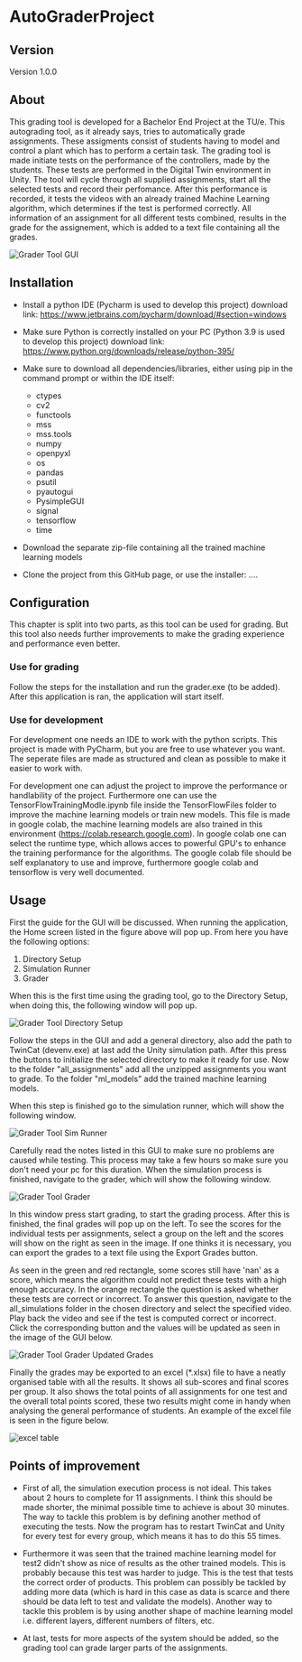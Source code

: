 # AutoGraderProject
## Version
Version 1.0.0
## About
This grading tool is developed for a Bachelor End Project at the TU/e. This autograding tool, as it already says, tries to automatically grade assignments. These assigments consist of students having to model and control a plant which has to perform a certain task. The grading tool is made initiate tests on the performance of the controllers, made by the students. These tests are performed in the Digital Twin environment in Unity. The tool will cycle through all supplied assignments, start all the selected tests and record their perfomance. After this performance is recorded, it tests the videos with an already trained Machine Learning algorithm, which determines if the test is performed correctly. All information of an assignment for all different tests combined, results in the grade for the assignement, which is added to a text file containing all the grades. 

![Grader Tool GUI](images_readme/home.PNG)
## Installation
- Install a python IDE (Pycharm is used to develop this project) download link: https://www.jetbrains.com/pycharm/download/#section=windows 
- Make sure Python is correctly installed on your PC (Python 3.9 is used to develop this project) 
download link: https://www.python.org/downloads/release/python-395/
  
- Make sure to download all dependencies/libraries, either using pip in the command prompt or within the IDE itself:
  - ctypes
  - cv2
  - functools
  - mss
  - mss.tools
  - numpy
  - openpyxl
  - os
  - pandas
  - psutil
  - pyautogui
  - PysimpleGUI 
  - signal
  - tensorflow
  - time

- Download the separate zip-file containing all the trained machine learning models
- Clone the project from this GitHub page, or use the installer: ....
## Configuration
This chapter is split into two parts, as this tool can be used for grading. But this tool also needs further improvements to make the grading experience and performance even better.
### Use for grading
Follow the steps for the installation and run the grader.exe (to be added). After this application is ran, the application will start itself. 

### Use for development
For development one needs an IDE to work with the python scripts. This project is made with PyCharm, but you are free to use whatever you want. The seperate files are made as structured and clean as possible to make it easier to work with.

For development one can adjust the project to improve the performance or handlability of the project. Furthermore one can use the TensorFlowTrainingModle.ipynb file inside the TensorFlowFiles folder to improve the machine learning models or train new models.
This file is made in google colab, the machine learning models are also trained in this environment (https://colab.research.google.com). In google colab one can select the runtime type, which allows acces to powerful GPU's to enhance the training performance for the algorithms.
The google colab file should be self explanatory to use and improve, furthermore google colab and tensorflow is very well documented.
## Usage
First the guide for the GUI will be discussed. When running the application, the Home screen listed in the figure above will pop up. From here you have the following options:
1. Directory Setup
2. Simulation Runner
3. Grader

When this is the first time using the grading tool, go to the Directory Setup, when doing this, the following window will pop up.

![Grader Tool Directory Setup](images_readme/dir.PNG)

Follow the steps in the GUI and add a general directory, also add the path to TwinCat (devenv.exe) at last add the Unity simulation path.
After this press the buttons to initialize the selected directory to make it ready for use.
Now to the folder "all_assignments" add all the unzipped assignments you want to grade.
To the folder "ml_models" add the trained machine learning models.

When this step is finished go to the simulation runner, which will show the following window.

![Grader Tool Sim Runner](images_readme/sim.PNG)

Carefully read the notes listed in this GUI to make sure no problems are caused while testing. This process may take a few hours so make sure you don't need your pc for this duration. When the simulation process is finished, navigate to the grader, which will show the following window.

![Grader Tool Grader](images_readme/grader.PNG)

In this window press start grading, to start the grading process. After this is finished, the final grades will pop up on the left. To see the scores for the individual tests per assignments, select a group on the left and the scores will show on the right as seen in the image. If one thinks it is necessary, you can export the grades to a text file using the Export Grades button.

As seen in the green and red rectangle, some scores still have 'nan' as a score, which means the algorithm could not predict these tests with a high enough accuracy. In the orange rectangle the question is asked whether these tests are correct or incorrect. To answer this question, navigate to the all_simulations folder in the chosen directory and select the specified video. Play back the video and see if the test is computed correct or incorrect. Click the corresponding button and the values will be updated as seen in the image of the GUI below.

![Grader Tool Grader Updated Grades](images_readme/grader2.PNG)

Finally the grades may be exported to an excel (*.xlsx) file to have a neatly organised table with all the results. It shows all sub-scores and final scores per group. It also shows the total points of all assignments for one test and the overall total points scored, these two results might come in handy when analysing the general performance of students. An example of the excel file is seen in the figure below.


![excel table](images_readme/excel_table.PNG)


## Points of improvement

- First of all, the simulation execution process is not ideal. This takes about 2 hours to complete for 11 assignments. I think this should be made shorter, the minimal possible time to achieve is about 30 minutes. The way to tackle this problem is by defining another method of executing the tests. Now the program has to restart TwinCat and Unity for every test for every group, which means it has to do this 55 times.
- Furthermore it was seen that the trained machine learning model for test2 didn't show as nice of results as the other trained models. This is probably because this test was harder to judge. This is the test that tests the correct order of products. 
This problem can possibly be tackled by adding more data (which is hard in this case as data is scarce and there should be data left to test and validate the models). Another way to tackle this problem is by using another shape of machine learning model i.e. different layers, different numbers of filters, etc.
  
- At last, tests for more aspects of the system should be added, so the grading tool can grade larger parts of the assignments. 


